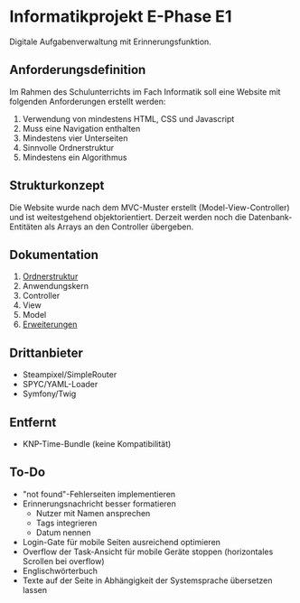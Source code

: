 # Informatikprojekt E-Phase E1
Digitale Aufgabenverwaltung mit Erinnerungsfunktion.

## Anforderungsdefinition
Im Rahmen des Schulunterrichts im Fach Informatik soll eine Website mit folgenden Anforderungen erstellt werden:

1. Verwendung von mindestens HTML, CSS und Javascript
2. Muss eine Navigation enthalten
3. Mindestens vier Unterseiten
4. Sinnvolle Ordnerstruktur
5. Mindestens ein Algorithmus

## Strukturkonzept
Die Website wurde nach dem MVC-Muster erstellt (Model-View-Controller) und ist weitestgehend objektorientiert.
Derzeit werden noch die
Datenbank-Entitäten als Arrays an den Controller übergeben.

## Dokumentation
1. [Ordnerstruktur](./Docs/filetree.md)
2. Anwendungskern
3. Controller
4. View
5. Model
6. [Erweiterungen](./Docs/extensions.md)

## Drittanbieter
- Steampixel/SimpleRouter
- SPYC/YAML-Loader
- Symfony/Twig

## Entfernt
- KNP-Time-Bundle (keine Kompatibilität)

## To-Do
- "not found"-Fehlerseiten implementieren
- Erinnerungsnachricht besser formatieren
  - Nutzer mit Namen ansprechen
  - Tags integrieren
  - Datum nennen
- Login-Gate für mobile Seiten ausreichend optimieren
- Overflow der Task-Ansicht für mobile Geräte stoppen (horizontales Scrollen bei overflow)
- Englischwörterbuch
- Texte auf der Seite in Abhängigkeit der Systemsprache übersetzen lassen